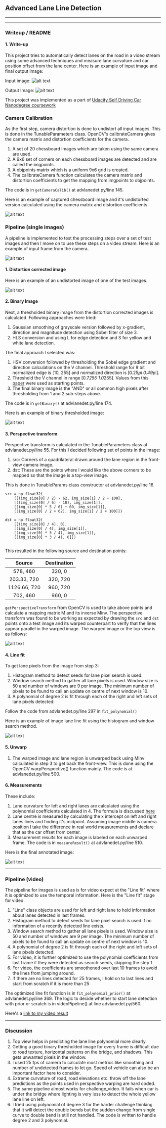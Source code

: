 ## Advanced Lane Line Detection

---

[//]: # (Image References)

[image1]: ./test_images/test6.jpg "Input Image"
[image2]: ./output_images/Calib.jpg "Undistorted"
[image3]: ./output_images/test_undist_out7.jpg "Road Transformed"
[image4]: ./output_images/test_bin_out7.jpg "Binary Example"
[image5]: ./output_images/test_warped_out7.jpg "Warp Example"
[image6]: ./output_images/test_lanes_out7.jpg "Fit Visual"
[image7]: ./output_images/test_measured7.jpg "Output"
[video1]: ./project_out_video.mp4 "Video"


---

### Writeup / README


#### 1. Write-up 

This project tries to automatically detect lanes on the road in a video stream using some advanced techniques and measure lane curvature and car position offset from the lane center.
Here is an example of input image and final output image:

Input image:
![alt text][image1]

Output Image:
![alt text][image7]

This project was implemented as a part of [Udacity Self Driving Car Nanodegree coursework](https://www.udacity.com/course/self-driving-car-engineer-nanodegree--nd013)

### Camera Calibration

As the first step, camera distortion is done to undistort all input images. This is done in the TunableParameters class. OpenCV's calibrateCamera gives the camera matrix and distortion coefficients for the camera. 

1. A set of 20 chessboard images which are taken using the same camera are used.
2. A 9x6 set of corners on each chessboard images are detected and are called the imgpoints.
3. A objpoints matrix which is a uniform 9x6 grid is created.
4. The calibrateCamera function calculates the camera matrix and distortion coefficients to get the mapping from imgpoints to objpoints.

The code is in `getCameraCalib()`  at advlanedet.py/line 145.

Here is an example of captured chessboard image and it's undistorted version calculated using the camera matrix and distortion coefficients.

![alt text][image2]

### Pipeline (single images)
A pipeline is implemented to test the processing steps over a set of test images and then I move on to use these steps on a video stream.
Here is an example of input frame from the camera.

![alt text][image1]

#### 1. Distortion corrected image

Here is an example of an undistorted image of one of the test images.

![alt text][image3]


#### 2. Binary Image 

Next, a thresholded binary image from the distortion corrected images is calculated. Following approaches were tried:

1. Gaussian smoothing of grayscale version followed by x-gradient, direction and magnitude detection using Sobel filter of size 3.
2. HLS conversion and using L for edge detection and S for yellow and white lane detection.

The final approach I selected was:

1. HSV conversion followed by thresholding the Sobel edge gradient and direction calculations on the V channel. Threshold range for 8 bit normalized  edge is [10, 255] and normalized direction is [0.25*pi 0.49*pi].
2. Threshold the V channel in range [0.7*255 1.0*255]. Values from this  [paper](https://pdfs.semanticscholar.org/88d7/c3fe5bbfe8f275541d344eb0b1c02ccc2779.pdf) were used as starting points.
3. The final binary image is the "AND" or all common high pixels after thresholding from 1 and 2 sub-steps above.

The code is in `getBinary()` at advlanedet.py/line 174.

Here is an example of binary thresholded image:

![alt text][image4]

#### 3. Perspective transform

Perspective transform is calculated in the TunableParameters class at advlanedet.py/line 55. 
For this I decided following set of points in the image:

1. src: Corners of a quadrilateral drawn around the lane region in the front-view camera image.
2. dst: These are the points where I would like the above corners to be mapped so that the image is a top-view image.

This is done in TunableParams class constructor at advlanedet.py/line 16.


```
src = np.float32(
    [[(img_size[0] / 2) - 62, img_size[1] / 2 + 100],
    [((img_size[0] / 6) - 10), img_size[1]],
    [(img_size[0] * 5 / 6) + 60, img_size[1]],
    [(img_size[0] / 2 + 62), img_size[1] / 2 + 100]])
	
dst = np.float32(
    [[(img_size[0] / 4), 0],
    [(img_size[0] / 4), img_size[1]],
    [(img_size[0] * 3 / 4), img_size[1]],
    [(img_size[0] * 3 / 4), 0]])
	
```

This resulted in the following source and destination points:


| Source           | Destination   | 
|:----------------:|:-------------:| 
| 578, 460         | 320, 0        | 
| 203.33, 720      | 320, 720      |
| 1126.66, 720     | 960, 720      |
| 702, 460         | 960, 0        |


`getPerspectiveTransform` from OpenCV is used to take above points and calculate a mapping matrix M and its inverse Minv. The perspective transform was found to be working as expected by drawing the `src` and `dst` points onto a test image and its warped counterpart to verify that the lines appear parallel in the warped image.
The warped image or the top view is as follows:

![alt text][image5]

#### 4. Line fit

To get lane pixels from the image from step 3:

1. Histogram method to detect seeds for lane pixel search is used.
2. Window search method to gather all lane pixels is used. Window size is 50 and number of windows are 9 per image. The minimum number of pixels to be found to call an update on centre of next window is 10.
3. A polynomial of degree 2 is fit through each of the right and left sets of lane pixels detected.

Follow the code from advlanedet.py/line 297 in `fit_polynomial()`

Here is an example of image lane line fit using the histogram and window search method.

![alt text][image6]

#### 5. Unwarp

1. The warped image and lane region is unwarped back using Minv calculated in step 3 to get back the front-view. This is done using the OpenCV warpPerspective() function mainly. The code is at advlanedet.py/line 500.

#### 6. Measurements

These include:
1. Lane curvature for left and right lanes are calculated using the polynomial coefficients calculated in 4. The formula is discussed [here](https://www.intmath.com/applications-differentiation/8-radius-curvature.php)
2. Lane centre is measured by calculating the x intercept on left and right lanes lines and finding it's midpoint. Assuming image middle is camera position I take the difference in real world measurements and declare that as the car offset from center. 
2. Measurement results for each image is labeled on each unwarped frame. The code is in `measureResult()` at advlanedet.py/line 510.

Here is the final annotated image:

![alt text][image7]

---

### Pipeline (video)

The pipeline for images is used as is for video expect at the "Line fit" where it is optimized to use the temporal information. Here is the "Line fit" stage for video:
1. "Line" class objects are used for left and right lane to hold information about lanes detected in last frames.
2. Histogram method to detect seeds for lane pixel search is used if no information of a recently detected line exists.
2. Window search method to gather all lane pixels is used. Window size is 50 and number of windows are 9 per image. The minimum number of pixels to be found to call an update on centre of next window is 10.
3. A polynomial of degree 2 is fit through each of the right and left sets of lane pixels detected.
4. For video, it is further optimized to use the polynomial coefficients from last frame if they were detected as search seeds, skipping the step 1.
5. For video, the coefficients are smoothened over last 10 frames to avoid the lines from jumping around.
6. If there are no lines detected for 25 frames, I hold on to last lines and start from scratch if it is more than 25

The optimized line fit function is in `fit_polynomial_prior()` at advlanedet.py/line 369.
The logic to decide whether to start lane detection with prior or scratch is in videoPipeline() at line advlanedet.py/560.

Here's a [link to my video result](./project_out_video.mp4)

---

### Discussion

1. Top view helps in predicting the lane line polynomial more clearly.
2. Getting a good binary thresholded image for every frame is difficult due to road texture, horizontal patterns on the bridge, and shadows. This gets unwanted pixels in the window.
3. I used 25 fps of camera to calculate most metrics like smoothing and number of undetected frames to let go. Speed of vehicle can also be an important factor here to consider.
4. Extreme curvature of road, road elevations etc. throw off the lane predictions as the points used in perspective warping are hard coded.
5. The same pipeline almost works for challenge_video. It fails when car is under the bridge where lighting is very less to detect the whole yellow lane line on left.
6. I tried using polynomial of degree 3 for the harder challenge thinking that it will detect the double bends but the sudden change from single curve to double bend is still not handled. The code is written to handle degree 2 and 3 polynomial.

